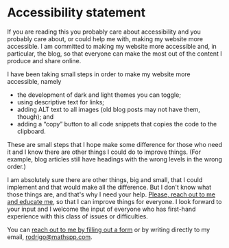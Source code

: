 # Accessibility statement

If you are reading this you probably care about accessibility and you probably care about, or could help me with, making my website more accessible.
I am committed to making my website more accessible and, in particular, the blog, so that everyone can make the most out of the content I produce and share online.

I have been taking small steps in order to make my website more accessible, namely

 - the development of dark and light themes you can toggle;
 - using descriptive text for links;
 - adding ALT text to all images (old blog posts may not have them, though); and
 - adding a “copy” button to all code snippets that copies the code to the clipboard.

These are small steps that I hope make some difference for those who need it and I know there are other things I could do to improve things.
(For example, blog articles still have headings with the wrong levels in the wrong order.)

I am absolutely sure there are other things, big and small, that I could implement and that would make all the difference.
But I don't know what those things are, and that's why I need your help.
[Please, reach out to me and educate me](/contact-me?subject=Accessibility%20improvements), so that I can improve things for everyone.
I look forward to your input and I welcome the input of everyone who has first-hand experience with this class of issues or difficulties.

You can [reach out to me by filling out a form](/contact-me?subject=Accessibility%20improvements) or by writing directly to my email, [rodrigo@mathspp.com](mailto:rodrigo@mathspp.com).
